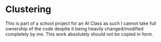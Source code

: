 # Clustering
This is part of a school project for an AI Class as such I cannot take full ownership of the code despite it being heavily changed/modified completely by me.  This work absolutely should not be copied in form.  
